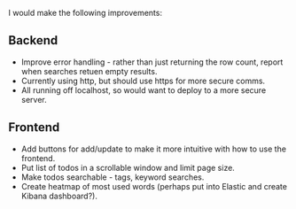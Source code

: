 I would make the following improvements:

## Backend

- Improve error handling - rather than just returning the row count, report when searches retuen empty results.
- Currently using http, but should use https for more secure comms.
- All running off localhost, so would want to deploy to a more secure server.

## Frontend

- Add buttons for add/update to make it more intuitive with how to use the frontend.
- Put list of todos in a scrollable window and limit page size.
- Make todos searchable - tags, keyword searches.
- Create heatmap of most used words (perhaps put into Elastic and create Kibana dashboard?).
